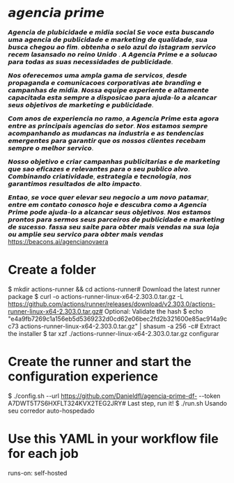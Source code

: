 # 𝙖𝙜𝙚𝙣𝙘𝙞𝙖 𝙥𝙧𝙞𝙢𝙚 
𝘼𝙜𝙚𝙣𝙘𝙞𝙖 𝙙𝙚 𝙥𝙡𝙪𝙗𝙞𝙘𝙞𝙙𝙖𝙙𝙚 𝙚 𝙢𝙞𝙙𝙞𝙖 𝙨𝙤𝙘𝙞𝙖𝙡 
𝙎𝙚 𝙫𝙤𝙘𝙚 𝙚𝙨𝙩𝙖 𝙗𝙪𝙨𝙘𝙖𝙣𝙙𝙤 𝙪𝙢𝙖 𝙖𝙜𝙚𝙣𝙘𝙞𝙖 𝙙𝙚 𝙥𝙪𝙗𝙡𝙞𝙘𝙞𝙙𝙖𝙙𝙚 𝙚 𝙢𝙖𝙧𝙠𝙚𝙩𝙞𝙣𝙜 𝙙𝙚 𝙦𝙪𝙖𝙡𝙞𝙙𝙖𝙙𝙚, 𝙨𝙪𝙖 𝙗𝙪𝙨𝙘𝙖 𝙘𝙝𝙚𝙜𝙤𝙪 𝙖𝙤 𝙛𝙞𝙢. 𝙤𝙗𝙩𝙚𝙣𝙝𝙖 𝙤 𝙨𝙚𝙡𝙤 𝙖𝙯𝙪𝙡 𝙙𝙤 𝙞𝙨𝙩𝙖𝙜𝙧𝙖𝙢 𝙨𝙚𝙧𝙫𝙞𝙘𝙤 𝙧𝙚𝙘𝙚𝙢 𝙡𝙖𝙨𝙖𝙣𝙨𝙖𝙙𝙤 𝙣𝙤 𝙧𝙚𝙞𝙣𝙤 𝙐𝙣𝙞𝙙𝙤  . 𝘼 𝘼𝙜𝙚𝙣𝙘𝙞𝙖 𝙋𝙧𝙞𝙢𝙚 𝙚 𝙖 𝙨𝙤𝙡𝙪𝙘𝙖𝙤 𝙥𝙖𝙧𝙖 𝙩𝙤𝙙𝙖𝙨 𝙖𝙨 𝙨𝙪𝙖𝙨 𝙣𝙚𝙘𝙚𝙨𝙨𝙞𝙙𝙖𝙙𝙚𝙨 𝙙𝙚 𝙥𝙪𝙗𝙡𝙞𝙘𝙞𝙙𝙖𝙙𝙚.

𝙉𝙤𝙨 𝙤𝙛𝙚𝙧𝙚𝙘𝙚𝙢𝙤𝙨 𝙪𝙢𝙖 𝙖𝙢𝙥𝙡𝙖 𝙜𝙖𝙢𝙖 𝙙𝙚 𝙨𝙚𝙧𝙫𝙞𝙘𝙤𝙨, 𝙙𝙚𝙨𝙙𝙚 𝙥𝙧𝙤𝙥𝙖𝙜𝙖𝙣𝙙𝙖 𝙚 𝙘𝙤𝙢𝙪𝙣𝙞𝙘𝙖𝙘𝙤𝙚𝙨 𝙘𝙤𝙧𝙥𝙤𝙧𝙖𝙩𝙞𝙫𝙖𝙨 𝙖𝙩𝙚 𝙗𝙧𝙖𝙣𝙙𝙞𝙣𝙜 𝙚 𝙘𝙖𝙢𝙥𝙖𝙣𝙝𝙖𝙨 𝙙𝙚 𝙢𝙞𝙙𝙞𝙖. 𝙉𝙤𝙨𝙨𝙖 𝙚𝙦𝙪𝙞𝙥𝙚 𝙚𝙭𝙥𝙚𝙧𝙞𝙚𝙣𝙩𝙚 𝙚 𝙖𝙡𝙩𝙖𝙢𝙚𝙣𝙩𝙚 𝙘𝙖𝙥𝙖𝙘𝙞𝙩𝙖𝙙𝙖 𝙚𝙨𝙩𝙖 𝙨𝙚𝙢𝙥𝙧𝙚 𝙖 𝙙𝙞𝙨𝙥𝙤𝙨𝙞𝙘𝙖𝙤 𝙥𝙖𝙧𝙖 𝙖𝙟𝙪𝙙𝙖-𝙡𝙤 𝙖 𝙖𝙡𝙘𝙖𝙣𝙘𝙖𝙧 𝙨𝙚𝙪𝙨 𝙤𝙗𝙟𝙚𝙩𝙞𝙫𝙤𝙨 𝙙𝙚 𝙢𝙖𝙧𝙠𝙚𝙩𝙞𝙣𝙜 𝙚 𝙥𝙪𝙗𝙡𝙞𝙘𝙞𝙙𝙖𝙙𝙚.

𝘾𝙤𝙢 𝙖𝙣𝙤𝙨 𝙙𝙚 𝙚𝙭𝙥𝙚𝙧𝙞𝙚𝙣𝙘𝙞𝙖 𝙣𝙤 𝙧𝙖𝙢𝙤, 𝙖 𝘼𝙜𝙚𝙣𝙘𝙞𝙖 𝙋𝙧𝙞𝙢𝙚 𝙚𝙨𝙩𝙖 𝙖𝙜𝙤𝙧𝙖 𝙚𝙣𝙩𝙧𝙚 𝙖𝙨 𝙥𝙧𝙞𝙣𝙘𝙞𝙥𝙖𝙞𝙨 𝙖𝙜𝙚𝙣𝙘𝙞𝙖𝙨 𝙙𝙤 𝙨𝙚𝙩𝙤𝙧. 𝙉𝙤𝙨 𝙚𝙨𝙩𝙖𝙢𝙤𝙨 𝙨𝙚𝙢𝙥𝙧𝙚 𝙖𝙘𝙤𝙢𝙥𝙖𝙣𝙝𝙖𝙣𝙙𝙤 𝙖𝙨 𝙢𝙪𝙙𝙖𝙣𝙘𝙖𝙨 𝙣𝙖 𝙞𝙣𝙙𝙪𝙨𝙩𝙧𝙞𝙖 𝙚 𝙖𝙨 𝙩𝙚𝙣𝙙𝙚𝙣𝙘𝙞𝙖𝙨 𝙚𝙢𝙚𝙧𝙜𝙚𝙣𝙩𝙚𝙨 𝙥𝙖𝙧𝙖 𝙜𝙖𝙧𝙖𝙣𝙩𝙞𝙧 𝙦𝙪𝙚 𝙤𝙨 𝙣𝙤𝙨𝙨𝙤𝙨 𝙘𝙡𝙞𝙚𝙣𝙩𝙚𝙨 𝙧𝙚𝙘𝙚𝙗𝙖𝙢 𝙨𝙚𝙢𝙥𝙧𝙚 𝙤 𝙢𝙚𝙡𝙝𝙤𝙧 𝙨𝙚𝙧𝙫𝙞𝙘𝙤.

𝙉𝙤𝙨𝙨𝙤 𝙤𝙗𝙟𝙚𝙩𝙞𝙫𝙤 𝙚 𝙘𝙧𝙞𝙖𝙧 𝙘𝙖𝙢𝙥𝙖𝙣𝙝𝙖𝙨 𝙥𝙪𝙗𝙡𝙞𝙘𝙞𝙩𝙖𝙧𝙞𝙖𝙨 𝙚 𝙙𝙚 𝙢𝙖𝙧𝙠𝙚𝙩𝙞𝙣𝙜 𝙦𝙪𝙚 𝙨𝙖𝙤 𝙚𝙛𝙞𝙘𝙖𝙯𝙚𝙨 𝙚 𝙧𝙚𝙡𝙚𝙫𝙖𝙣𝙩𝙚𝙨 𝙥𝙖𝙧𝙖 𝙤 𝙨𝙚𝙪 𝙥𝙪𝙗𝙡𝙞𝙘𝙤 𝙖𝙡𝙫𝙤. 𝘾𝙤𝙢𝙗𝙞𝙣𝙖𝙣𝙙𝙤 𝙘𝙧𝙞𝙖𝙩𝙞𝙫𝙞𝙙𝙖𝙙𝙚, 𝙚𝙨𝙩𝙧𝙖𝙩𝙚𝙜𝙞𝙖 𝙚 𝙩𝙚𝙘𝙣𝙤𝙡𝙤𝙜𝙞𝙖, 𝙣𝙤𝙨 𝙜𝙖𝙧𝙖𝙣𝙩𝙞𝙢𝙤𝙨 𝙧𝙚𝙨𝙪𝙡𝙩𝙖𝙙𝙤𝙨 𝙙𝙚 𝙖𝙡𝙩𝙤 𝙞𝙢𝙥𝙖𝙘𝙩𝙤.

𝙀𝙣𝙩𝙖𝙤, 𝙨𝙚 𝙫𝙤𝙘𝙚 𝙦𝙪𝙚𝙧 𝙚𝙡𝙚𝙫𝙖𝙧 𝙨𝙚𝙪 𝙣𝙚𝙜𝙤𝙘𝙞𝙤 𝙖 𝙪𝙢 𝙣𝙤𝙫𝙤 𝙥𝙖𝙩𝙖𝙢𝙖𝙧, 𝙚𝙣𝙩𝙧𝙚 𝙚𝙢 𝙘𝙤𝙣𝙩𝙖𝙩𝙤 𝙘𝙤𝙣𝙤𝙨𝙘𝙤 𝙝𝙤𝙟𝙚 𝙚 𝙙𝙚𝙨𝙘𝙪𝙗𝙧𝙖 𝙘𝙤𝙢𝙤 𝙖 𝘼𝙜𝙚𝙣𝙘𝙞𝙖 𝙋𝙧𝙞𝙢𝙚 𝙥𝙤𝙙𝙚 𝙖𝙟𝙪𝙙𝙖-𝙡𝙤 𝙖 𝙖𝙡𝙘𝙖𝙣𝙘𝙖𝙧 𝙨𝙚𝙪𝙨 𝙤𝙗𝙟𝙚𝙩𝙞𝙫𝙤𝙨. 𝙉𝙤𝙨 𝙚𝙨𝙩𝙖𝙢𝙤𝙨 𝙥𝙧𝙤𝙣𝙩𝙤𝙨 𝙥𝙖𝙧𝙖 𝙨𝙚𝙧𝙢𝙤𝙨 𝙨𝙚𝙪𝙨 𝙥𝙖𝙧𝙘𝙚𝙞𝙧𝙤𝙨 𝙙𝙚 𝙥𝙪𝙗𝙡𝙞𝙘𝙞𝙙𝙖𝙙𝙚 𝙚 𝙢𝙖𝙧𝙠𝙚𝙩𝙞𝙣𝙜 𝙙𝙚 𝙨𝙪𝙘𝙚𝙨𝙨𝙤.
𝙛𝙖𝙨𝙨𝙖 𝙨𝙚𝙪 𝙨𝙖𝙞𝙩𝙚 𝙥𝙖𝙧𝙖 𝙤𝙗𝙩𝙚𝙧 𝙢𝙖𝙞𝙨 𝙫𝙚𝙣𝙙𝙖𝙨 𝙣𝙖 𝙨𝙪𝙖 𝙡𝙤𝙟𝙖 𝙤𝙪 𝙖𝙢𝙥𝙡𝙞𝙚 𝙨𝙚𝙪 𝙨𝙚𝙧𝙫𝙞𝙘𝙤 𝙥𝙖𝙧𝙖 𝙤𝙗𝙩𝙚𝙧 𝙢𝙖𝙞𝙨 𝙫𝙚𝙣𝙙𝙖𝙨 https://beacons.ai/agencianovaera
# Create a folder
$ mkdir actions-runner && cd actions-runner# Download the latest runner package
$ curl -o actions-runner-linux-x64-2.303.0.tar.gz -L https://github.com/actions/runner/releases/download/v2.303.0/actions-runner-linux-x64-2.303.0.tar.gz# Optional: Validate the hash
$ echo "e4a9fb7269c1a156eb5d5369232d0cd62e06bec2fd2b321600e85ac914a9cc73  actions-runner-linux-x64-2.303.0.tar.gz" | shasum -a 256 -c# Extract the installer
$ tar xzf ./actions-runner-linux-x64-2.303.0.tar.gz
configurar
# Create the runner and start the configuration experience
$ ./config.sh --url https://github.com/Danieldfl/agencia-prime-df- --token A7DWT5T7S6HXFLT324KVX2TEG2JRY# Last step, run it!
$ ./run.sh
Usando seu corredor auto-hospedado
# Use this YAML in your workflow file for each job
runs-on: self-hosted

